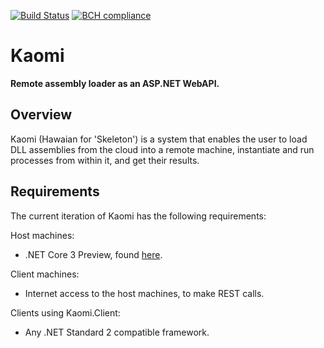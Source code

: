 [![Build Status](https://carlubian.visualstudio.com/GitHub%20Interop/_apis/build/status/Kaomi%20Build?branchName=master)](https://carlubian.visualstudio.com/GitHub%20Interop/_build/latest?definitionId=19?branchName=master)
[![BCH compliance](https://bettercodehub.com/edge/badge/carlubian/Kaomi?branch=master)](https://bettercodehub.com/)

# Kaomi
<strong>Remote assembly loader as an ASP.NET WebAPI.</strong>

## Overview
Kaomi (Hawaian for 'Skeleton') is a system that enables the user to load DLL assemblies from the cloud into a remote machine, instantiate and run processes from within it, and get their results.

## Requirements
The current iteration of Kaomi has the following requirements:

Host machines:
* .NET Core 3 Preview, found [here](https://dotnet.microsoft.com/download/dotnet-core/3.0).

Client machines:
* Internet access to the host machines, to make REST calls.

Clients using Kaomi.Client:
* Any .NET Standard 2 compatible framework.
